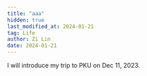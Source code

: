 ```yaml
---
title: "aaa"
hidden: true
last_modified_at: 2024-01-21
tag: Life
author: Zi Lin
date: 2024-01-21
---
```


I will introduce my trip to PKU on Dec 11, 2023.